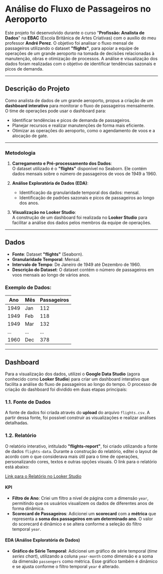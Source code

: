 # Análise do Fluxo de Passageiros no Aeroporto

Este projeto foi desenvolvido durante o curso "**Profissão: Analista de Dados**" na **EBAC** (Escola Britânica de Artes Criativas) com o auxílio do meu professor **André Perez**. O objetivo foi analisar o fluxo mensal de passageiros utilizando o dataset **"flights"**, para apoiar a equipe de operações de um grande aeroporto na tomada de decisões relacionadas à manutenção, obras e otimização de processos. A análise e visualização dos dados foram realizadas com o objetivo de identificar tendências sazonais e picos de demanda.

---
## Descrição do Projeto

Como analista de dados de um grande aeroporto, propus a criação de um **dashboard interativo** para monitorar o fluxo de passageiros mensalmente. O time de operações pode usar o dashboard para:
- Identificar tendências e picos de demanda de passageiros.
- Planejar recursos e realizar manutenções de forma mais eficiente.
- Otimizar as operações do aeroporto, como o agendamento de voos e a alocação de gate.

---
### Metodologia

1. **Carregamento e Pré-processamento dos Dados**:  
   O dataset utilizado é o **"flights"** disponível no Seaborn. Ele contém dados mensais sobre o número de passageiros de voos de 1949 a 1960.

2. **Análise Exploratória de Dados (EDA)**:  
   - Identificação da granularidade temporal dos dados: mensal.
   - Identificação de padrões sazonais e picos de passageiros ao longo dos anos.

3. **Visualização no Looker Studio**:  
   A construção de um dashboard foi realizada no **Looker Studio** para facilitar a análise dos dados pelos membros da equipe de operações.

---
## Dados

- **Fonte**: Dataset **"flights"** (Seaborn).
- **Granularidade Temporal**: Mensal.
- **Intervalo de Tempo**: De Janeiro de 1949 até Dezembro de 1960.
- **Descrição do Dataset**: O dataset contém o número de passageiros em voos mensais ao longo de vários anos.

### Exemplo de Dados:

| Ano  | Mês  | Passageiros |
|------|------|-------------|
| 1949 | Jan  | 112         |
| 1949 | Feb  | 118         |
| 1949 | Mar  | 132         |
| ...  | ...  | ...         |
| 1960 | Dec  | 378         |

---
## Dashboard

Para a visualização dos dados, utilizei o **Google Data Studio** (agora conhecido como **Looker Studio**) para criar um dashboard interativo que facilita a análise do fluxo de passageiros ao longo do tempo. O processo de criação do dashboard foi dividido em duas etapas principais:

### **1.1. Fonte de Dados**

A fonte de dados foi criada através do **upload** do arquivo `flights.csv`. A partir dessa fonte, foi possível construir as visualizações e realizar análises detalhadas.

### **1.2. Relatório**

O relatório interativo, intitulado **"flights-report"**, foi criado utilizando a fonte de dados `flights-data`. Durante a construção do relatório, editei o layout de acordo com o que considerava mais útil para o time de operações, personalizando cores, textos e outras opções visuais. O link para o relatório está abaixo:

[Link para o Relatório no Looker Studio](https://lookerstudio.google.com/reporting/61af7c1b-eb40-465e-bf5d-7509797eae02)

#### KPI

- **Filtro de Ano**: Criei um filtro a nível de página com a dimensão `year`, permitindo que os usuários visualizem os dados de diferentes anos de forma dinâmica.
- **Scorecard de Passageiros**: Adicionei um **scorecard** com a **métrica** que representa a **soma dos passageiros em um determinado ano**. O valor do scorecard é dinâmico e se altera conforme a seleção do filtro temporal `year`.

#### EDA (Análise Exploratória de Dados)

- **Gráfico de Série Temporal**: Adicionei um gráfico de série temporal (*time series chart*), utilizando a coluna `year-month` como dimensão e a soma da dimensão `passengers` como métrica. Esse gráfico também é dinâmico e se ajusta conforme o filtro temporal `year` é alterado.

